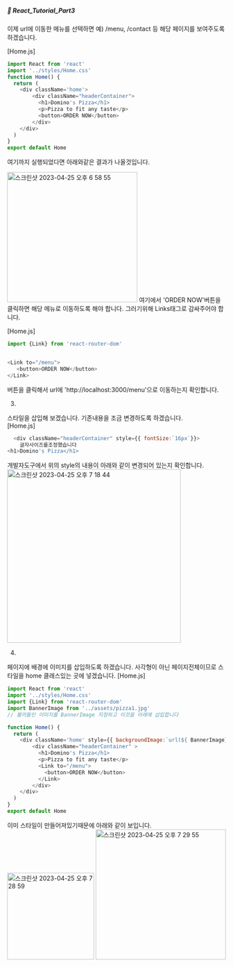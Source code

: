 ##### :cactus: React_Tutorial_Part3


이제 url에 이동한 메뉴를 선택하면 예) /menu, /contact 등 해당 페이지를 보여주도록 하겠습니다. 

[Home.js]  
```js
import React from 'react'
import '../styles/Home.css'
function Home() {
  return (
    <div className='home'>
        <div className="headerContainer">
          <h1>Domino's Pizza</h1>
          <p>Pizza to fit any taste</p>
          <button>ORDER NOW</button>
        </div>
    </div>
  )
}
export default Home
```  
여기까지 실행되었다면 아래와같은 결과가 나올것입니다. 

<img width="300" alt="스크린샷 2023-04-25 오후 6 58 55" src="https://user-images.githubusercontent.com/48478079/234242951-ddd11210-b68c-457d-8664-c448eae89ab3.png">   
여기에서 'ORDER NOW'버튼을 클릭하면 해당 메뉴로 이동하도록 해야 합니다. 그러기위해 Links태그로 감싸주어야 합니다.  


[Home.js]  
```js
import {Link} from 'react-router-dom'  


<Link to="/menu"> 
   <button>ORDER NOW</button>
</Link>
```
버튼을 클릭해서  url에 'http://localhost:3000/menu'으로 이동하는지 확인합니다.  

3. 
스타일을 삽입해 보겠습니다. 기존내용을 조금 변경하도록 하겠습니다.   
[Home.js]   
```js
  <div className="headerContainer" style={{ fontSize:`16px`}}>
    글자사이즈를조정했습니다
<h1>Domino's Pizza</h1>

```  
개발자도구에서  위의 style의 내용이 아래와 같이 변경되어 있는지 확인합니다. 
<img width="400" alt="스크린샷 2023-04-25 오후 7 18 44" src="https://user-images.githubusercontent.com/48478079/234248018-62393380-390f-4bbb-b437-56dede4ecdf3.png">

4.
페이지에 배경에 이미지를 삽입하도록 하겠습니다. 사각형이 아닌 페이지전체이므로 스타일을 home 클래스있는 곳에 넣겠습니다. 
[Home.js]
```js
import React from 'react'
import '../styles/Home.css'
import {Link} from 'react-router-dom'
import BannerImage from '../assets/pizza1.jpg' 
// 불러들인 이미지를 BannerImage 지정하고 이것을 아래에 삽입합니다

function Home() {
  return (
    <div className='home' style={{ backgroundImage:`url(${ BannerImage})`}}>
        <div className="headerContainer" >
          <h1>Domino's Pizza</h1>
          <p>Pizza to fit any taste</p>
          <Link to="/menu"> 
            <button>ORDER NOW</button>
          </Link>
        </div>
    </div>
  )
}
export default Home
```   
이미 스타일이 만들어져있기때문에 아래와 같이 보입니다.  
<img width="200" alt="스크린샷 2023-04-25 오후 7 28 59" src="https://user-images.githubusercontent.com/48478079/234250224-0fb2b9b7-9732-4c0d-80e5-d993afe29c6e.png"> <img width="300" alt="스크린샷 2023-04-25 오후 7 29 55" src="https://user-images.githubusercontent.com/48478079/234250470-5ba7334d-3701-4704-9abc-ca6e9ee76534.png">








